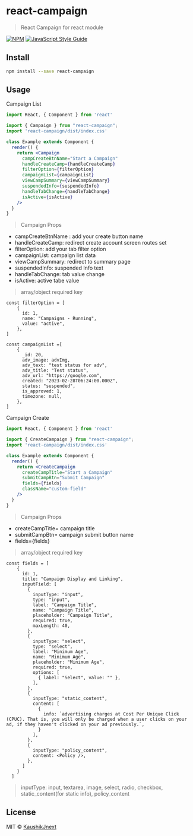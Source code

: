 # react-campaign

> React Campaign for react module

[![NPM](https://img.shields.io/npm/v/react-campaign.svg)](https://www.npmjs.com/package/react-campaign) [![JavaScript Style Guide](https://img.shields.io/badge/code_style-standard-brightgreen.svg)](https://standardjs.com)

## Install

```bash
npm install --save react-campaign
```

## Usage

Campaign List
```jsx
import React, { Component } from 'react'

import { Campaign } from "react-campaign";
import 'react-campaign/dist/index.css'

class Example extends Component {
  render() {
    return <Campaign 
      campCreateBtnName="Start a Campaign"
      handleCreateCamp={handleCreateCamp}
      filterOption={filterOption}
      campaignList={campaignList}
      viewCampSummary={viewCampSummary}
      suspendedInfo={suspendedInfo}
      handleTabChange={handleTabChange}
      isActive={isActive}
    />
  }
}
```
> Campaign Props
* campCreateBtnName : add your create button name
* handleCreateCamp: redirect create account screen routes set
* filterOption: add your tab filter option
* campaignList: campaign list data
* viewCampSummary: redirect to summary page
* suspendedInfo: suspended Info text
* handleTabChange: tab value change
* isActive: active tabe value
> array/object required key
```
const filterOption = [
    {
      id: 1,
      name: "Campaigns - Running",
      value: "active",
    },
]

const campaignList =[
    {
      _id: 20,
      adv_image: advImg,
      adv_text: "test status for adv",
      adv_title: "Test status",
      adv_url: "https://google.com",
      created: "2023-02-28T06:24:00.000Z",
      status: "suspended",
      is_approved: 1,
      timezone: null,
    },
]
```

Campaign Create
```jsx
import React, { Component } from 'react'

import { CreateCampaign } from "react-campaign";
import 'react-campaign/dist/index.css'

class Example extends Component {
  render() {
    return <CreateCampaign
      createCampTitle="Start a Campaign"
      submitCampBtn="Submit Campaign"
      fields={fields}
      className="custom-field"
    />
  }
}
```
> Campaign Props
* createCampTitle= campaign title
* submitCampBtn= campaign submit button name
* fields={fields}

> array/object required key
```
const fields = [
    {
      id: 1,
      title: "Campaign Display and Linking",
      inputField: [
        {
          inputType: "input",
          type: "input",
          label: "Campaign Title",
          name: "Campaign Title",
          placeholder: "Campaign Title",
          required: true,
          maxLength: 40,
        },
        {
          inputType: "select",
          type: "select",
          label: "Minimum Age",
          name: "Minimum Age",
          placeholder: "Minimum Age",
          required: true,
          options: [
            { label: "Select", value: "" },
          ],
        },
        {
          inputType: "static_content",
          content: [
            {
              info: `advertising charges at Cost Per Unique Click (CPUC). That is, you will only be charged when a user clicks on your ad, if they haven't clicked on your ad previously.`,
            }
          ],
        },
        {
          inputType: "policy_content",
          content: <Policy />,
        },
      ]
    }
  ]
```
> inputType: input, textarea, image, select, radio, checkbox, static_content(for static info), policy_content 
## License

MIT © [KaushikJnext](https://github.com/KaushikJnext)
